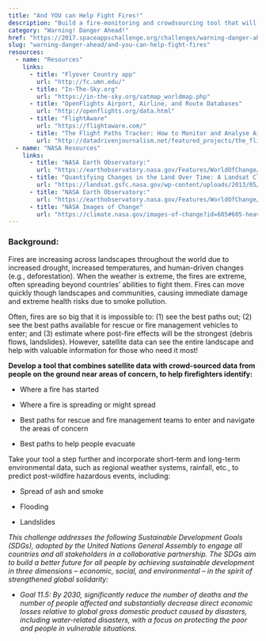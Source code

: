 ```yaml
---
title: "And YOU can Help Fight Fires!"
description: "Build a fire-monitoring and crowdsourcing tool that will allow local fire managers to respond to wildfires."
category: "Warning! Danger Ahead!"
href: "https://2017.spaceappschallenge.org/challenges/warning-danger-ahead/and-you-can-help-fight-fires"
slug: "warning-danger-ahead/and-you-can-help-fight-fires"
resources: 
  - name: "Resources"
    links: 
      - title: "Flyover Country app"
        url: "http://fc.umn.edu/" 
      - title: "In-The-Sky.org"
        url: "https://in-the-sky.org/satmap_worldmap.php" 
      - title: "OpenFlights Airport, Airline, and Route Databases"
        url: "http://openflights.org/data.html" 
      - title: "FlightAware"
        url: "https://flightaware.com/" 
      - title: "The Flight Paths Tracker: How to Monitor and Analyse Air Traffic Above Individual Locations"
        url: "http://datadrivenjournalism.net/featured_projects/the_flight_paths_tracker_how_to_monitor_and_analyse_air_traffic" 
  - name: "NASA Resources"
    links: 
      - title: "NASA Earth Observatory:"
        url: "https://earthobservatory.nasa.gov/Features/WorldOfChange/" 
      - title: "Quantifying Changes in the Land Over Time: A Landsat Classroom Activity"
        url: "https://landsat.gsfc.nasa.gov/wp-content/uploads/2013/05/Landsat_QuantifyChanges.pdf" 
      - title: "NASA Earth Observatory:"
        url: "https://earthobservatory.nasa.gov/Features/WorldOfChange/cape_cod.php" 
      - title: "NASA Images of Change"
        url: "https://climate.nasa.gov/images-of-change?id=605#605-heavy-rains-flood-peru" 
---
```


### **Background:**

Fires are increasing across landscapes throughout the world due to increased
drought, increased temperatures, and human-driven changes (e.g.,
deforestation). When the weather is extreme, the fires are extreme, often
spreading beyond countries’ abilities to fight them. Fires can move quickly
though landscapes and communities, causing immediate damage and extreme health
risks due to smoke pollution.

Often, fires are so big that it is impossible to: (1) see the best paths out;
(2) see the best paths available for rescue or fire management vehicles to
enter; and (3) estimate where post-fire effects will be the strongest (debris
flows, landslides). However, satellite data can see the entire landscape and
help with valuable information for those who need it most!

**Develop a tool that combines satellite data with crowd-sourced data from people on the ground near areas of concern, to help firefighters identify:**

  * Where a fire has started  

  * Where a fire is spreading or might spread  

  * Best paths for rescue and fire management teams to enter and navigate the areas of concern  

  * Best paths to help people evacuate

Take your tool a step further and incorporate short-term and long-term
environmental data, such as regional weather systems, rainfall, etc., to
predict post-wildfire hazardous events, including:

  * Spread of ash and smoke   

  * Flooding  

  * Landslides  

_This challenge addresses the following Sustainable Development Goals (SDGs),
adopted by the United Nations General Assembly to engage all countries and all
stakeholders in a collaborative partnership. The SDGs aim to build a better
future for all people by achieving sustainable development in three dimensions
– economic, social, and environmental – in the spirit of strengthened global
solidarity:_

  * _Goal 11.5: By 2030, significantly reduce the number of deaths and the number of people affected and substantially decrease direct economic losses relative to global gross domestic product caused by disasters, including water-related disasters, with a focus on protecting the poor and people in vulnerable situations._


